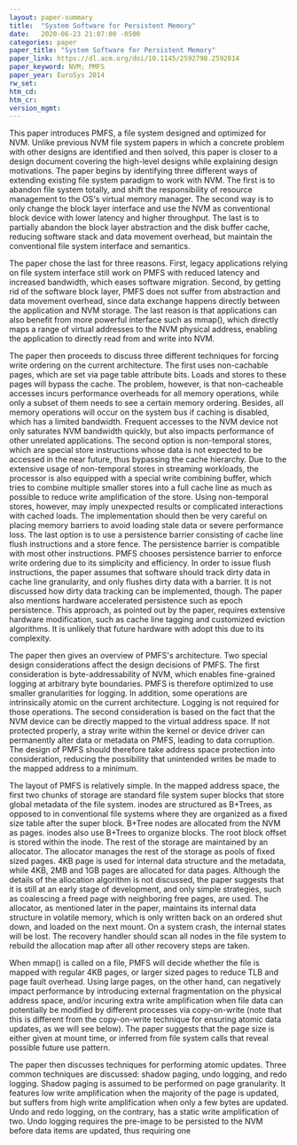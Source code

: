 ```yaml
---
layout: paper-summary
title:  "System Software for Persistent Memory"
date:   2020-06-23 21:07:00 -0500
categories: paper
paper_title: "System Software for Persistent Memory"
paper_link: https://dl.acm.org/doi/10.1145/2592798.2592814
paper_keyword: NVM; PMFS
paper_year: EuroSys 2014
rw_set:
htm_cd:
htm_cr:
version_mgmt:
---
```


This paper introduces PMFS, a file system designed and optimized for NVM. Unlike previous NVM file system papers in which
a concrete problem with other designs are identified and then solved, this paper is closer to a design document covering
the high-level designs while explaining design motivations. The paper begins by identifying three different ways of extending
existing file system paradigm to work with NVM. The first is to abandon file system totally, and shift the responsibility
of resource management to the OS's virtual memory manager. The second way is to only change the block layer interface and
use the NVM as conventional block device with lower latency and higher throughput. The last is to partially abandon the 
block layer abstraction and the disk buffer cache, reducing software stack and data movement overhead, but maintain the
conventional file system interface and semantics.

The paper chose the last for three reasons. First, legacy applications relying on file system interface still work on
PMFS with reduced latency and increased bandwidth, which eases software migration. Second, by getting rid of the software 
block layer, PMFS does not suffer from abstraction and data movement overhead, since data exchange happens directly
between the application and NVM storage. The last reason is that applications can also benefit from more powerful interface
such as mmap(), which directly maps a range of virtual addresses to the NVM physical address, enabling the application 
to directly read from and write into NVM.

The paper then proceeds to discuss three different techniques for forcing write ordering on the current architecture.
The first uses non-cachable pages, which are set via page table attribute bits. Loads and stores to these pages will
bypass the cache. The problem, however, is that non-cacheable accesses incurs performance overheads for all memory
operations, while only a subset of them needs to see a certain memory ordering. Besides, all memory operations will
occur on the system bus if caching is disabled, which has a limited bandwidth. Frequent accesses to the NVM device
not only saturates NVM bandwidth quickly, but also impacts performance of other unrelated applications.
The second option is non-temporal stores, which are special store instructions whose data is not expected to be accessed
in the near future, thus bypassing the cache hierarchy. Due to the extensive usage of non-temporal stores in streaming 
workloads, the processor is also equipped with a special write combining buffer, which tries to combine multiple smaller 
stores into a full cache line as much as possible to reduce write amplification of the store. Using non-temporal
stores, however, may imply unexpected results or complicated interactions with cached loads. The implementation
should then be very careful on placing memory barriers to avoid loading stale data or severe performance loss.
The last option is to use a persistence barrier consisting of cache line flush instructions and a store fence. The 
persistence barrier is compatible with most other instructions. PMFS chooses persistence barrier to enforce 
write ordering due to its simplicity and efficiency. In order to issue flush instructions, the paper assumes that software
should track dirty data in cache line granularity, and only flushes dirty data with a barrier. It is not discussed
how dirty data tracking can be implemented, though.
The paper also mentions hardware accelerated persistence such as epoch persistence. This approach, as pointed out
by the paper, requires extensive hardware modification, such as cache line tagging and customized eviction algorithms.
It is unlikely that future hardware with adopt this due to its complexity.

The paper then gives an overview of PMFS's architecture. Two special design considerations affect the design decisions
of PMFS. The first consideration is byte-addressability of NVM, which enables fine-grained logging at arbitrary byte
boundaries. PMFS is therefore optimized to use smaller granularities for logging. In addition, some operations are 
intrinsically atomic on the current architecture. Logging is not required for those operations.
The second consideration is based on the fact that the NVM device can be directly mapped to the virtual address space.
If not protected properly, a stray write within the kernel or device driver can permanently alter data or metadata on 
PMFS, leading to data corruption. The design of PMFS should therefore take address space protection into consideration,
reducing the possibility that unintended writes be made to the mapped address to a minimum.

The layout of PMFS is relatively simple. In the mapped address space, the first two chunks of storage are standard file 
system super blocks that store global metadata of the file system. inodes are structured as B+Trees, as opposed to in
conventional file systems where they are organized as a fixed size table after the super block. B+Tree nodes are allocated
from the NVM as pages. inodes also use B+Trees to organize blocks. The root block offset is stored within the inode.
The rest of the storage are maintained by an allocator. The allocator manages the rest of the storage as pools of 
fixed sized pages. 4KB page is used for internal data structure and the metadata, while 4KB, 2MB and 1GB pages are allocated
for data pages. Although the details of the allocation algorithm is not discussed, the paper suggests that it is still
at an early stage of development, and only simple strategies, such as coalescing a freed page with neighboring free pages,
are used.
The allocator, as mentioned later in the paper, maintains its internal data structure in volatile memory,
which is only written back on an ordered shut down, and loaded on the next mount. 
On a system crash, the internal states will be lost. The recovery handler should scan all nodes in the file system to
rebuild the allocation map after all other recovery steps are taken.

When mmap() is called on a file, PMFS will decide whether the file is mapped with regular 4KB pages, or larger sized 
pages to reduce TLB and page fault overhead. Using large pages, on the other hand, can negatively impact performance
by introducing external fragmentation on the physical address space, and/or incuring extra write amplification when 
file data can potentially be modified by different processes via copy-on-write (note that this is different from the 
copy-on-write technique for ensuring atomic data updates, as we will see below).
The paper suggests that the page size is either given at mount time, or inferred from file system calls that reveal
possible future use pattern.

The paper then discusses techniques for performing atomic updates. Three common techniques are discussed: shadow paging,
undo logging, and redo logging. Shadow paging is assumed to be performed on page granularity. It features low write 
amplification when the majority of the page is updated, but suffers from high write amplification when only a few 
bytes are updated. Undo and redo logging, on the contrary, has a static write amplification of two. Undo logging
requires the pre-image to be persisted to the NVM before data items are updated, thus requiring one 
